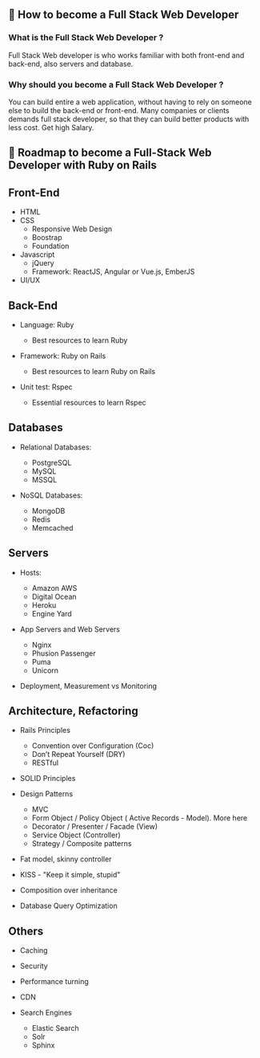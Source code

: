 ## :pushpin: How to become a Full Stack Web Developer

### What is the Full Stack Web Developer ?

Full Stack Web developer is who works familiar with both front-end and back-end, also servers and database.

### Why should you become a Full Stack Web Developer ?
You can build entire a web application, without having to rely on someone else to build the back-end or front-end. 
Many companies or clients demands full stack developer, so that they can build better products with less cost.
Get high Salary.



## :pushpin: Roadmap to become a Full-Stack Web Developer with Ruby on Rails



## Front-End
* HTML
* CSS
  * Responsive Web Design
  * Boostrap
  * Foundation
* Javascript
  * jQuery
  * Framework: ReactJS, Angular or Vue.js, EmberJS
* UI/UX
  
## Back-End
* Language: Ruby 
  * Best resources to learn Ruby

* Framework: Ruby on Rails
  * Best resources to learn Ruby on Rails

* Unit test: Rspec
  * Essential resources to learn Rspec

## Databases
* Relational Databases:
  * PostgreSQL
  * MySQL
  * MSSQL

* NoSQL Databases: 
  * MongoDB
  * Redis
  * Memcached

## Servers
* Hosts: 
  * Amazon AWS
  * Digital Ocean
  * Heroku
  * Engine Yard

* App Servers and Web Servers
  * Nginx
  * Phusion Passenger
  * Puma
  * Unicorn

* Deployment, Measurement vs Monitoring

## Architecture, Refactoring
* Rails Principles
  * Convention over Configuration (Coc)
  * Don’t Repeat Yourself (DRY)
  * RESTful
  
* SOLID Principles
* Design Patterns  
  * MVC
  * Form Object / Policy Object ( Active Records - Model). More here
  * Decorator / Presenter / Facade (View)
  * Service Object (Controller)
  * Strategy / Composite patterns 
  
* Fat model, skinny controller
* KISS - "Keep it simple, stupid"
* Composition over inheritance
* Database Query Optimization


## Others
* Caching

* Security

* Performance turning

* CDN

* Search Engines 
  * Elastic Search
  * Solr
  * Sphinx


